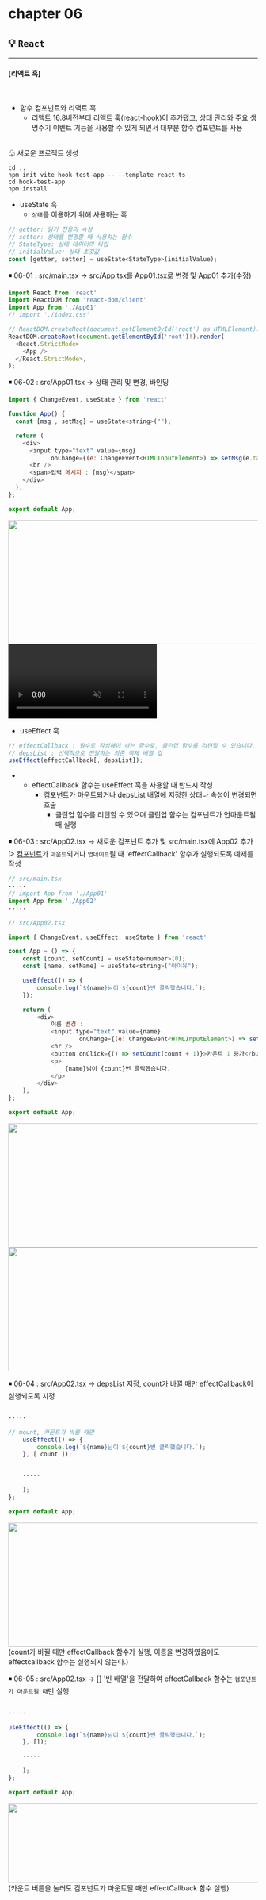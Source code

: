 # **chapter 06**  

## 💡 `React` 

--- 
#### [리액트 훅] 

<br>

- 함수 컴포넌트와 리액트 훅 <br>
  - 리액트 16.8버전부터 리액트 훅(react-hook)이 추가됐고, 상태 관리와 주요 생명주기 이벤트 기능을 사용할 수 있게 되면서 대부분 함수 컴포넌트를 사용 <br>

<br> ♧ 새로운 프로젝트 생성 <br>
```
cd ..
npm init vite hook-test-app -- --template react-ts
cd hook-test-app
npm install
```

- useState 훅 <br>
  - `상태`를 이용하기 위해 사용하는 훅 <br>
```javascript
// getter: 읽기 전용의 속성
// setter: 상태를 변경할 때 사용하는 함수
// StateType: 상태 데이터의 타입
// initialValue: 상태 초깃값
const [getter, setter] = useState<StateType>(initialValue);
```


◾ 06-01 : src/main.tsx → src/App.tsx를 App01.tsx로 변경 및 App01 추가(수정) <br>
```javascript
import React from 'react'
import ReactDOM from 'react-dom/client'
import App from './App01'
// import './index.css'

// ReactDOM.createRoot(document.getElementById('root') as HTMLElement).render(
ReactDOM.createRoot(document.getElementById('root')!).render(
  <React.StrictMode>
    <App />
  </React.StrictMode>,
);
```

◾ 06-02 : src/App01.tsx → 상태 관리 및 변경, 바인딩 <br>
```javascript
import { ChangeEvent, useState } from 'react'

function App() {
  const [msg , setMsg] = useState<string>("");

  return (
    <div>
      <input type="text" value={msg} 
            onChange={(e: ChangeEvent<HTMLInputElement>) => setMsg(e.target.value)} />
      <br />
      <span>입력 메시지 : {msg}</span>
    </div>
  );
};

export default App;
```

<img src="img/usestate.jpg" width="1000" height="250" /> <br>
<video src="img/usestate_video.mp4" preload autoplay muted loop></video> <br>

- useEffect 훅 <br>
```javascript
// effectCallback : 필수로 작성해야 하는 함수로, 클린업 함수를 리턴할 수 있습니다.
// depsList : 선택적으로 전달하는 의존 객체 배열 값
useEffect(effectCallback[, depsList]);
```
-   
  - effectCallback 함수는 useEffect 훅을 사용할 때 반드시 작성 <br>
    - 컴포넌트가 마운트되거나 depsList 배열에 지정한 상태나 속성이 변경되면 호출 <br>
      - 클린업 함수를 리턴할 수 있으며 클린업 함수는 컴포넌트가 언마운트될 때 실행 <br>

◾ 06-03 : src/App02.tsx → 새로운 컴포넌트 추가 및 src/main.tsx에 App02 추가 <br>
▷ <u>컴포넌트</u>가 `마운트`되거나 `업데이트`될 때 'effectCallback' 함수가 실행되도록 예제를 작성 <br>
```javascript
// src/main.tsx
·····
// import App from './App01'
import App from './App02'
·····
```

```javascript
// src/App02.tsx

import { ChangeEvent, useEffect, useState } from 'react'

const App = () => {
    const [count, setCount] = useState<number>(0);
    const [name, setName] = useState<string>("아이유");

    useEffect(() => {
        console.log(`${name}님이 ${count}번 클릭했습니다.`);
    });

    return (
        <div>
            이름 변경 :
            <input type="text" value={name}
                    onChange={(e: ChangeEvent<HTMLInputElement>) => setName(e.target.value)} />
            <hr />
            <button onClick={() => setCount(count + 1)}>카운트 1 증가</button>
            <p>
                {name}님이 {count}번 클릭했습니다.
            </p>
        </div>
    );
};

export default App;
```

<img src="img/useeffect.jpg" width="800" height="250" /> <br>
<img src="img/useeffect_2.jpg" width="800" height="250" /> <br>

◾ 06-04 : src/App02.tsx → depsList 지정, count가 바뀔 때만 effectCallback이 실행되도록 지정 <br>
```javascript

·····

// mount, 카운트가 바뀔 때만
    useEffect(() => {
        console.log(`${name}님이 ${count}번 클릭했습니다.`);
    }, [ count ]);


    ·····

    );
};

export default App;
```

<img src="img/useeffect_depslist.jpg" width="800" height="250" /> <br>
(count가 바뀔 때만 effectCallback 함수가 실행, 이름을 변경하였음에도 effectcallback 함수는 실행되지 않는다.) <br>

◾ 06-05 : src/App02.tsx → [] '빈 배열'을 전달하여 effectCallback 함수는 `컴포넌트가 마운트될 때`만 실행 <br>
```javascript

·····

useEffect(() => {
        console.log(`${name}님이 ${count}번 클릭했습니다.`);
    }, []);

    ·····

    );
};

export default App;
```
<img src="img/useeffect_null_array.jpg" width="800" height="160" /> <br>
(카운트 버튼을 눌러도 컴포넌트가 마운트될 때만 effectCallback 함수 실행)
